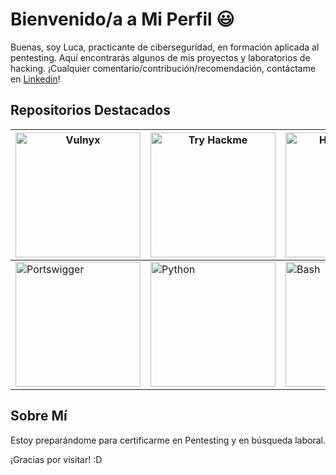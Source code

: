 # Bienvenido/a a Mi Perfil 😃

Buenas, soy Luca, practicante de ciberseguridad, en formación aplicada al pentesting. Aquí encontrarás algunos de mis proyectos y laboratorios de hacking. ¡Cualquier comentario/contribución/recomendación, contáctame en [Linkedin](https://www.linkedin.com/in/wolffartluca/)!

## Repositorios Destacados

| <a href="https://github.com/wolffart-luca/Vulnyx"><img src="https://vulnyx.com/assets/logo.png" alt="Vulnyx" width="200"/></a> | <a href="https://github.com/wolffart-luca/TryHackMe"><img src="https://assets.tryhackme.com/img/logo/tryhackme_logo_full.svg" alt="Try Hackme" width="200" height="200"/></a> | <a href="https://github.com/wolffart-luca/HTB"><img src="https://www.hackthebox.com/images/logo-htb.svg" alt="Hack The Box" width="200" height="200"/></a> |
| ----------------------------------------------------------------------------------------------------------------------------- | ----------------------------------------------------------------------------------------------------------------------------- | ----------------------------------------------------------------------------------------------------------------------------- |
| <a href="https://github.com/wolffart-luca/portswigger/tree/main"><img src="https://www.qbssoftware.com/image/cache/catalog/Vendor%20Logos/PORTSWIGGE-600x315w.png" alt="Portswigger" width="200"/></a> | <a href="enlace_repositorio_5"><img src="https://brandslogos.com/wp-content/uploads/images/large/python-logo.png" alt="Python" width="200" height="200"/></a> | <a href="enlace_repositorio_6"><img src="https://download.logo.wine/logo/Bash_(Unix_shell)/Bash_(Unix_shell)-Logo.wine.png" alt="Bash" width="200" height="200"/></a> |

## Sobre Mí

Estoy preparándome para certificarme en Pentesting y en búsqueda laboral.

¡Gracias por visitar! :D
